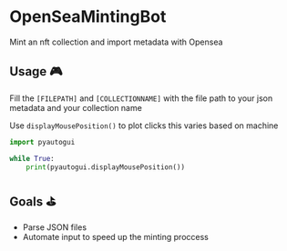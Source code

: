 # OpenSeaMintingBot
Mint an nft collection and import metadata with Opensea

## Usage 🎮

Fill the `[FILEPATH]` and `[COLLECTIONNAME]` with the file path to your json metadata and your collection name

Use `displayMousePosition()` to plot clicks this varies based on machine

```python
import pyautogui

while True:
    print(pyautogui.displayMousePosition())
```

## Goals ⛳

- Parse JSON files
- Automate input to speed up the minting proccess
